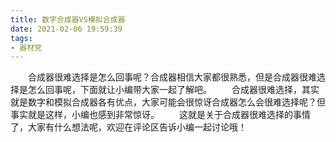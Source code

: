 ```yaml
---
title: 数字合成器VS模拟合成器
date: 2021-02-06 19:59:39
tags: 
- 器材党
---
```


　　合成器很难选择是怎么回事呢？合成器相信大家都很熟悉，但是合成器很难选择是怎么回事呢，下面就让小编带大家一起了解吧。
　　合成器很难选择，其实就是数字和模拟合成器各有优点，大家可能会很惊讶合成器怎么会很难选择呢？但事实就是这样，小编也感到非常惊讶。
　　这就是关于合成器很难选择的事情了，大家有什么想法呢，欢迎在评论区告诉小编一起讨论哦！